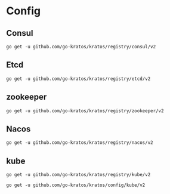 # Config

## Consul
```shell
go get -u github.com/go-kratos/kratos/registry/consul/v2
```

## Etcd
```shell
go get -u github.com/go-kratos/kratos/registry/etcd/v2
```

## zookeeper
```shell
go get -u github.com/go-kratos/kratos/registry/zookeeper/v2
```

## Nacos
```shell
go get -u github.com/go-kratos/kratos/registry/nacos/v2
```

## kube
```shell
go get -u github.com/go-kratos/kratos/registry/kube/v2
```

```shell
go get -u github.com/go-kratos/kratos/config/kube/v2
```